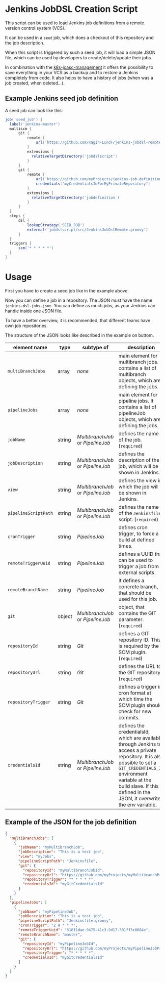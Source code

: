 # Jenkins JobDSL Creation Script #

This script can be used to load Jenkins job definitions from a remote version control system (VCS).

It can be used in a `seed` job, which does a checkout of this repository and the job description.

When this script is triggered by such a seed job, it will load a simple JSON file, which can be used by developers to create/delete/update their jobs.

In combination with the [k8s-jcasc-management](https://github.com/Ragin-LundF/k8s-jcasc-management) it offers the possibility to save everything in your VCS as a backup and to restore a Jenkins completely from code.
It also helps to have a history of jobs (when was a job created, when deleted...).

## Example Jenkins seed job definition ##

A seed job can look like this:

```groovy
job('seed_job') {
  label('jenkins-master')
  multiscm {
      git {
          remote {
              url('https://github.com/Ragin-LundF/jenkins-jobdsl-remote.git')
          }
          extensions {
            relativeTargetDirectory('jobdslscript')
          }
      }
      git {
          remote {
              url('https://github.com/myProjects/jenkins-job-definition.git')
              credentials("myCredentialsIdForMyPrivateRepository")
          }
          extensions {
            relativeTargetDirectory('jobdefinition')
          }
      }
  }
  steps {
      dsl {
          lookupStrategy('SEED_JOB')
          external('jobdslscript/src/JenkinsJobDslRemote.groovy')
      }
  }
  triggers {
      scm('* * * * *')
  }
}
```

# Usage #
First you have to create a seed job like in the example above.

Now you can define a job in a repository. The JSON must have the name `jenkins-dsl-jobs.json`.
You can define as much jobs, as your Jenkins can handle inside one JSON file.

To have a better overview, it is recommended, that different teams have own job repositories.

The structure of the JSON looks like described in the example on buttom.

| element name | type | subtype of | description |
| --- | --- | --- | --- | 
| `multiBranchJobs` | array | *none* | main element for multibranch jobs. It contains a list of multibranch objects, which are defining the jobs. |
| `pipelineJobs` | array | *none* | main element for pipeline jobs. It contains a list of pipelineJob objects, which are defining the jobs. |
| `jobName` | string | *MultibranchJob* or *PipelineJob* | defines the name of the job. (`required`) |
| `jobDescription` | string | *MultibranchJob* or *PipelineJob* | defines the description of the job, which will be shown in Jenkins. |
| `view` | string | *MultibranchJob* or *PipelineJob* | defines the view in which the job will be shown in Jenkins. |
| `pipelineScriptPath` | string | *MultibranchJob* or *PipelineJob* | defines the name of the `Jenkinsfile` script. (`required`) |
| `cronTrigger` | string | *PipelineJob* | defines cron trigger, to force a build at defined times. |
| `remoteTriggerUuid` | string | *PipelineJob* | defines a UUID that can be used to trigger a job from external scripts. |
| `remoteBranchName`| string | *PipelineJob* | It defines a concrete branch, that should be used for this job. |
| `git` | object | *MultibranchJob* or *PipelineJob* | object, that contains the GIT parameter. (`required`) |
| `repositoryId`| string | *Git* | defines a GIT repository ID. This is required by the SCM plugin. (`required`) |
| `repositoryUrl`| string | *Git* | defines the URL to the GIT repository. (`required`) |
| `repositoryTrigger`| string | *Git* | defines a trigger in cron format at which time the SCM plugin should check for new commits. |
| `credentialsId`| string | *MultibranchJob* or *PipelineJob* | defines the credentialsId, which are available through Jenkins to access a private repository. It is also possible to set a `GIT_CREDENTIALS_ID` environment variable at the build slave. If this is defined in the JSON, it overwrites the env variable. |

## Example of the JSON for the job definition ##

```json
{
  "multiBranchJobs": [
    {
      "jobName": "myMultibranchJob",
      "jobDescription": "This is a test job",
      "view": "myJobs",
      "pipelineScriptPath": "Jenkinsfile",
      "git": {
        "repositoryId": "myMultibranchJobId",
        "repositoryUrl": "https://github.com/myProjects/myMultibranchProject.git",
        "repositoryTrigger": "* * * * *",
        "credentialsId": "myGitCredentialsId"
      }
    }
  ],
  "pipelineJobs": [
    {
      "jobName": "myPipelineJob",
      "jobDescription": "This is a test job",
      "pipelineScriptPath": "Jenkinsfile.groovy",
      "cronTrigger": "2 H * * *",
      "remoteTriggerUuid": "618f1dae-9475-41c3-9d17-381ff3c8684e",
      "remoteBranchName": "master",
      "git": {
        "repositoryId": "myPipelineJobId",
        "repositoryUrl": "https://github.com/myProjects/myPipelineJobProject.git",
        "repositoryTrigger": "* * * * *",
        "credentialsId": "myGitCredentialsId"
      }
    }
  ]
}
```
